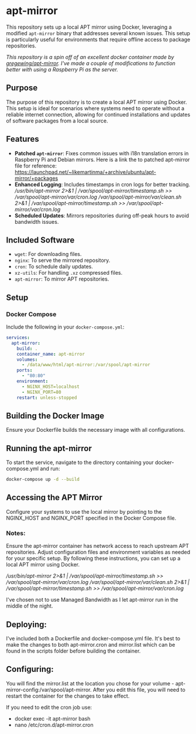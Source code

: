 # apt-mirror

This repository sets up a local APT mirror using Docker, leveraging a modified `apt-mirror` binary that addresses several known issues. This setup is particularly useful for environments that require offline access to package repositories.

*This repository is a spin off of an excellent docker container made by [gregewing/apt-mirror](https://hub.docker.com/r/gregewing/apt-mirror).  I've made a couple of modifications to function better with using a Raspberry Pi as the server.*

## Purpose

The purpose of this repository is to create a local APT mirror using Docker. This setup is ideal for scenarios where systems need to operate without a reliable internet connection, allowing for continued installations and updates of software packages from a local source.

## Features

- **Patched `apt-mirror`**: Fixes common issues with i18n translation errors in Raspberry Pi and Debian mirrors.
    Here is a link the to patched apt-mirror file for reference:  https://launchpad.net/~likemartinma/+archive/ubuntu/apt-mirror/+packages
- **Enhanced Logging**: Includes timestamps in cron logs for better tracking.
    */usr/bin/apt-mirror 2>&1 | /var/spool/apt-mirror/timestamp.sh >> /var/spool/apt-mirror/var/cron.log /var/spool/apt-mirror/var/clean.sh 2>&1 | /var/spool/apt-mirror/timestamp.sh >> /var/spool/apt-mirror/var/cron.log*
- **Scheduled Updates**: Mirrors repositories during off-peak hours to avoid bandwidth issues.


## Included Software

- `wget`: For downloading files.
- `nginx`: To serve the mirrored repository.
- `cron`: To schedule daily updates.
- `xz-utils`: For handling `.xz` compressed files.
- `apt-mirror`: To mirror APT repositories.

## Setup



### Docker Compose

Include the following in your `docker-compose.yml`:

```yaml
services:
  apt-mirror:
    build: .
    container_name: apt-mirror
    volumes:
      - /data/www/html/apt-mirror:/var/spool/apt-mirror
    ports:
      - "80:80"
    environment:
      - NGINX_HOST=localhost
      - NGINX_PORT=80
    restart: unless-stopped
```

## Building the Docker Image
Ensure your Dockerfile builds the necessary image with all configurations.

## Running the apt-mirror
To start the service, navigate to the directory containing your docker-compose.yml and run:

```sh
docker-compose up -d --build
```

## Accessing the APT Mirror
Configure your systems to use the local mirror by pointing to the NGINX_HOST and NGINX_PORT specified in the Docker Compose file.

### Notes:
Ensure the apt-mirror container has network access to reach upstream APT repositories.
Adjust configuration files and environment variables as needed for your specific setup.
By following these instructions, you can set up a local APT mirror using Docker.




*/usr/bin/apt-mirror 2>&1 | /var/spool/apt-mirror/timestamp.sh >> /var/spool/apt-mirror/var/cron.log /var/spool/apt-mirror/var/clean.sh 2>&1 | /var/spool/apt-mirror/timestamp.sh >> /var/spool/apt-mirror/var/cron.log*

I've chosen not to use Managed Bandwidth as I let apt-mirror run in the middle of the night.


## Deploying:

I've included both a Dockerfile and docker-compose.yml file. It's best to make the changes to both apt-mirror.cron and mirror.list which can be found in the scripts folder before building the container. 


## Configuring:

You will find the mirror.list at the location you chose for your volume - apt-mirror-config:/var/spool/apt-mirror.  After you edit this file, you will need to restart the container for the changes to take effect.

If you need to edit the cron job use:

- docker exec -it apt-mirror bash
- nano /etc/cron.d/apt-mirror.cron


